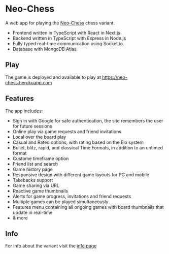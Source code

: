 # Neo-Chess
A web app for playing the [Neo-Chess](https://neo-chess.herokuapp.com) chess variant.
* Frontend written in TypeScript with React in Next.js
* Backend written in TypeScript with Express in Node.js
* Fully typed real-time communication using Socket.io.
* Database with MongoDB Atlas.

## Play
The game is deployed and available to play at https://neo-chess.herokuapp.com

## Features
The app includes:
* Sign in with Google for safe authentication, the site remembers the user for future sessions
* Online play via game requests and friend invitations 
* Local over the board play
* Casual and Rated options, with rating based on the Elo system
* Bullet, blitz, rapid, and classical Time Formats, in addition to an untimed format
* Custome timeframe option
* Friend list and search
* Game history page
* Responsive design with different game layouts for PC and mobile
* Takebacks support
* Game sharing via URL
* Reactive game thumbnails
* Alerts for game progress, invitations and friend requests
* Multiple games can be played simultaneously
* Features menu containing all ongoing games with board thumbnails that update in real-time
* & more

## Info
For info about the variant visit the [info page](https://neo-chess.herokuapp.com/info)
